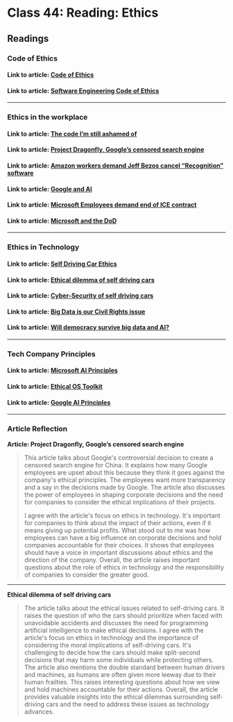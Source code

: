 # Class 44: Reading: Ethics

## Readings

### Code of Ethics

#### Link to article: [Code of Ethics](https://www.acm.org/code-of-ethics)

#### Link to article: [Software Engineering Code of Ethics](https://ethics.acm.org/code-of-ethics/software-engineering-code/)

***

### Ethics in the workplace

#### Link to article: [The code I’m still ashamed of](https://www.freecodecamp.org/news/the-code-im-still-ashamed-of-e4c021dff55e)

#### Link to article: [Project Dragonfly, Google’s censored search engine](https://www.vox.com/2018/8/17/17704526/google-dragonfly-censored-search-engine-china)

#### Link to article: [Amazon workers demand Jeff Bezos cancel “Recognition” software](https://gizmodo.com/amazon-workers-demand-jeff-bezos-cancel-face-recognitio-1827037509)

#### Link to article: [Google and AI](https://gizmodo.com/in-reversal-google-says-its-ai-will-not-be-used-for-we-1826649327)

#### Link to article: [Microsoft Employees demand end of ICE contract](https://web.archive.org/web/20211124172013/https://www.nytimes.com/2018/06/19/technology/tech-companies-immigration-border.html)

#### Link to article: [Microsoft and the DoD](https://web.archive.org/web/20200616232735/https://www.businessinsider.com/microsoft-employees-protest-contract-us-army-hololens-2019-2)

***

### Ethics in Technology

#### Link to article: [Self Driving Car Ethics](https://www.freep.com/story/money/cars/2017/11/21/self-driving-cars-ethics/804805001/)

#### Link to article: [Ethical dilemma of self driving cars](https://www.theglobeandmail.com/globe-drive/culture/technology/the-ethical-dilemmas-of-self-drivingcars/article37803470/)

#### Link to article: [Cyber-Security of self driving cars](https://phys.org/news/2017-02-cybersecurity-self-driving-cars.html)

#### Link to article: [Big Data is our Civil Rights issue](http://solveforinteresting.com/big-data-is-our-generations-civil-rights-issue-and-we-dont-know-it/)

#### Link to article: [Will democracy survive big data and AI?](https://www.scientificamerican.com/article/will-democracy-survive-big-data-and-artificial-intelligence/)

***

### Tech Company Principles

#### Link to article: [Microsoft AI Principles](https://www.microsoft.com/en-us/ai/responsible-ai)

#### Link to article: [Ethical OS Toolkit](https://ethicalos.org/)

#### Link to article: [Google AI Principles](https://www.blog.google/technology/ai/ai-principles/)

***

### Article Reflection

**Article: Project Dragonfly, Google’s censored search engine**
> This article talks about Google's controversial decision to create a censored search engine for China. It explains how many Google employees are upset about this because they think it goes against the company's ethical principles. The employees want more transparency and a say in the decisions made by Google. The article also discusses the power of employees in shaping corporate decisions and the need for companies to consider the ethical implications of their projects.
>
> I agree with the article's focus on ethics in technology. It's important for companies to think about the impact of their actions, even if it means giving up potential profits. What stood out to me was how employees can have a big influence on corporate decisions and hold companies accountable for their choices. It shows that employees should have a voice in important discussions about ethics and the direction of the company. Overall, the article raises important questions about the role of ethics in technology and the responsibility of companies to consider the greater good.

***

**Ethical dilemma of self driving cars**
> The article talks about the ethical issues related to self-driving cars. It raises the question of who the cars should prioritize when faced with unavoidable accidents and discusses the need for programming artificial intelligence to make ethical decisions. I agree with the article's focus on ethics in technology and the importance of considering the moral implications of self-driving cars. It's challenging to decide how the cars should make split-second decisions that may harm some individuals while protecting others. The article also mentions the double standard between human drivers and machines, as humans are often given more leeway due to their human frailties. This raises interesting questions about how we view and hold machines accountable for their actions. Overall, the article provides valuable insights into the ethical dilemmas surrounding self-driving cars and the need to address these issues as technology advances.
